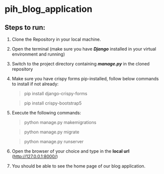 # pih_blog_application

## Steps to run:

1. Clone the Repository in your local machine.
2. Open the terminal (make sure you have ***Django*** installed in your virtual environment and running)
3. Switch to the project directory containing ***manage.py*** in the cloned repository
4. Make sure you have crispy forms pip-installed, follow below commands to install if not already:
   > pip install django-crispy-forms
   
   > pip install crispy-bootstrap5
6. Execute the following commands:
   > python manage.py makemigrations
   
   > python manage.py migrate
   
   > python manage.py runserver
7. Open the browser of your choice and type in the **local url** (http://127.0.0.1:8000/)
8. You should be able to see the home page of our blog application.
